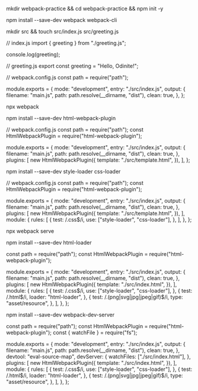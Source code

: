 mkdir webpack-practice &&
cd webpack-practice &&
npm init -y

npm install --save-dev webpack webpack-cli

mkdir src && touch src/index.js src/greeting.js

// index.js
import { greeting } from "./greeting.js";

console.log(greeting);

// greeting.js
export const greeting = "Hello, Odinite!";

// webpack.config.js
const path = require("path");

module.exports = {
mode: "development",
entry: "./src/index.js",
output: {
filename: "main.js",
path: path.resolve(\_\_dirname, "dist"),
clean: true,
},
};

npx webpack

npm install --save-dev html-webpack-plugin

// webpack.config.js
const path = require("path");
const HtmlWebpackPlugin = require("html-webpack-plugin");

module.exports = {
mode: "development",
entry: "./src/index.js",
output: {
filename: "main.js",
path: path.resolve(\_\_dirname, "dist"),
clean: true,
},
plugins: [
new HtmlWebpackPlugin({
template: "./src/template.html",
}),
],
};

npm install --save-dev style-loader css-loader

// webpack.config.js
const path = require("path");
const HtmlWebpackPlugin = require("html-webpack-plugin");

module.exports = {
mode: "development",
entry: "./src/index.js",
output: {
filename: "main.js",
path: path.resolve(\_\_dirname, "dist"),
clean: true,
},
plugins: [
new HtmlWebpackPlugin({
template: "./src/template.html",
}),
],
module: {
rules: [
{
test: /\.css$/i,
use: ["style-loader", "css-loader"],
},
],
},
};

npx webpack serve

npm install --save-dev html-loader

const path = require("path");
const HtmlWebpackPlugin = require("html-webpack-plugin");

module.exports = {
mode: "development",
entry: "./src/index.js",
output: {
filename: "main.js",
path: path.resolve(\_\_dirname, "dist"),
clean: true,
},
plugins: [
new HtmlWebpackPlugin({
template: "./src/index.html",
}),
],
module: {
rules: [
{
test: /\.css$/i,
        use: ["style-loader", "css-loader"],
      },
      {
        test: /\.html$/i,
loader: "html-loader",
},
{
test: /\.(png|svg|jpg|jpeg|gif)$/i,
type: "asset/resource",
},
],
},
};

npm install --save-dev webpack-dev-server

const path = require("path");
const HtmlWebpackPlugin = require("html-webpack-plugin");
const { watchFile } = require("fs");

module.exports = {
mode: "development",
entry: "./src/index.js",
output: {
filename: "main.js",
path: path.resolve(\_\_dirname, "dist"),
clean: true,
},
devtool: "eval-source-map",
devServer: {
watchFiles: ["./src/index.html"],
},
plugins: [
new HtmlWebpackPlugin({
template: "./src/index.html",
}),
],
module: {
rules: [
{
test: /\.css$/i,
        use: ["style-loader", "css-loader"],
      },
      {
        test: /\.html$/i,
loader: "html-loader",
},
{
test: /\.(png|svg|jpg|jpeg|gif)$/i,
type: "asset/resource",
},
],
},
};
